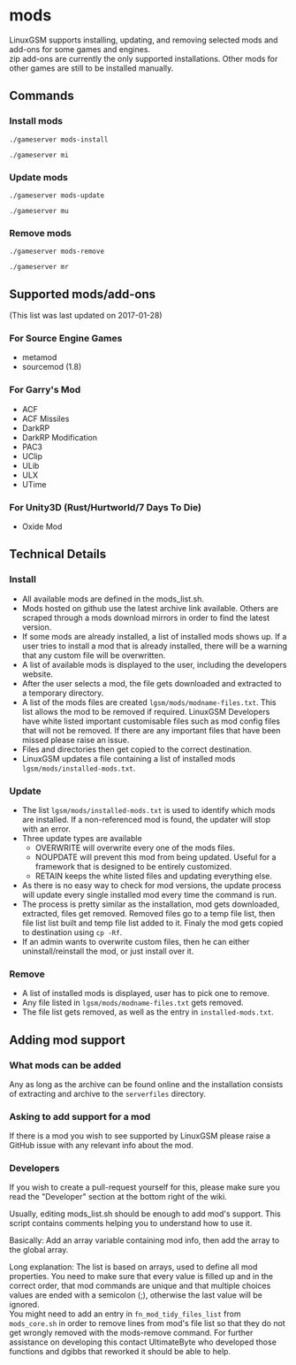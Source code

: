 # mods

LinuxGSM supports installing, updating, and removing selected mods and add-ons for some games and engines.  
zip add-ons are currently the only supported installations. Other mods for other games are still to be installed manually.

## Commands

### Install mods

`./gameserver mods-install`

`./gameserver mi`

### Update mods

`./gameserver mods-update`

`./gameserver mu`

### Remove mods

`./gameserver mods-remove`

`./gameserver mr`

## Supported mods/add-ons

\(This list was last updated on 2017-01-28\)

### For Source Engine Games

* metamod
* sourcemod \(1.8\)

### For Garry's Mod

* ACF
* ACF Missiles
* DarkRP
* DarkRP Modification
* PAC3
* UClip
* ULib
* ULX
* UTime

### For Unity3D \(Rust/Hurtworld/7 Days To Die\)

* Oxide Mod

## Technical Details

### Install

* All available mods are defined in the mods\_list.sh.  
* Mods hosted on github use the latest archive link available. Others are scraped through a mods download mirrors in order to find the latest version.  
* If some mods are already installed, a list of installed mods shows up. If a user tries to install a mod that is already installed, there will be a warning that any custom file will be overwritten.  
* A list of available mods is displayed to the user, including the developers website.  
* After the user selects a mod, the file gets downloaded and extracted to a temporary directory.  
* A list of the mods files are created `lgsm/mods/modname-files.txt`. This list allows the mod to be removed if required. LinuxGSM Developers have white listed important customisable files such as mod config files that will not be removed. If there are any important files that have been missed please raise an issue.
* Files and directories then get copied to the correct destination.
* LinuxGSM updates a file containing a list of installed mods `lgsm/mods/installed-mods.txt`. 

### Update

* The list `lgsm/mods/installed-mods.txt` is used to identify which mods are installed. If a non-referenced mod is found, the updater will stop with an error.
* Three update types are available
  * OVERWRITE will overwrite every one of the mods files. 
  * NOUPDATE will prevent this mod from being updated. Useful for a framework that is designed to be entirely customized.
  * RETAIN keeps the white listed files and updating everything else.
* As there is no easy way to check for mod versions, the update process will update every single installed mod every time the command is run.
* The process is pretty similar as the installation, mod gets downloaded, extracted, files get removed. Removed files go to a temp file list, then file list list built and temp file list added to it. Finaly the mod gets copied to destination using `cp -Rf`.
* If an admin wants to overwrite custom files, then he can either uninstall/reinstall the mod, or just install over it.

### Remove

* A list of installed mods is displayed, user has to pick one to remove.
* Any file listed in `lgsm/mods/modname-files.txt` gets removed.
* The file list gets removed, as well as the entry in `installed-mods.txt`.

## Adding mod support

### What mods can be added

Any as long as the archive can be found online and the installation consists of extracting and archive to the `serverfiles` directory.

### Asking to add support for a mod

If there is a mod you wish to see supported by LinuxGSM please raise a GitHub issue with any relevant info about the mod.

### Developers

If you wish to create a pull-request yourself for this, please make sure you read the "Developer" section at the bottom right of the wiki.

Usually, editing mods\_list.sh should be enough to add mod's support. This script contains comments helping you to understand how to use it.

Basically: Add an array variable containing mod info, then add the array to the global array.

Long explanation: The list is based on arrays, used to define all mod properties. You need to make sure that every value is filled up and in the correct order, that mod commands are unique and that multiple choices values are ended with a semicolon \(;\), otherwise the last value will be ignored.  
You might need to add an entry in `fn_mod_tidy_files_list` from `mods_core.sh` in order to remove lines from mod's file list so that they do not get wrongly removed with the mods-remove command. For further assistance on developing this contact UltimateByte who developed those functions and dgibbs that reworked it should be able to help.

